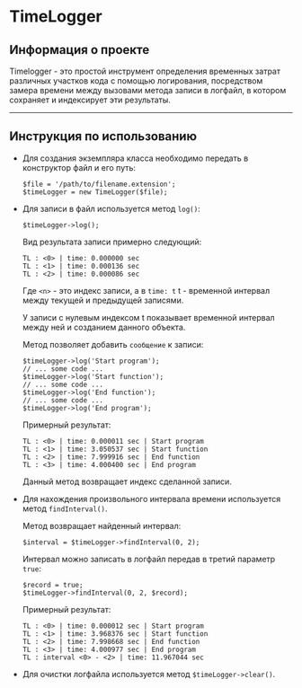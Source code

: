 TimeLogger
===

Информация о проекте
---
Timelogger - это простой инструмент определения временных затрат различных участков кода с помощью логирования, посредством замера времени между вызовами метода записи в логфайл, в котором сохраняет и индексирует эти результаты.

---

Инструкция по использованию
---
* Для создания экземпляра класса необходимо передать в конструктор файл и его путь:
  ````
  $file = '/path/to/filename.extension';
  $timeLogger = new TimeLogger($file);
  ````
* Для записи в файл используется метод ```log()```:
  ````
  $timeLogger->log();
  ````
  Вид результата записи примерно следующий:
  ````
  TL : <0> | time: 0.000000 sec
  TL : <1> | time: 0.000136 sec
  TL : <2> | time: 0.000086 sec
  ````
  Где ```<n>``` - это индекс записи, а в ```time: t``` t - временной интервал между текущей и предыдущей записями.
      
  У записи с нулевым индексом t показывает временной интервал между ней и созданием данного объекта.
        
  Метод позволяет добавить ```сообщение``` к записи:
  ````
  $timeLogger->log('Start program');
  // ... some code ...
  $timeLogger->log('Start function');
  // ... some code ...
  $timeLogger->log('End function');
  // ... some code ...
  $timeLogger->log('End program');
  ````
  Примерный результат:
  ````
  TL : <0> | time: 0.000011 sec | Start program
  TL : <1> | time: 3.050537 sec | Start function
  TL : <2> | time: 7.999916 sec | End function
  TL : <3> | time: 4.000400 sec | End program
  ````
  Данный метод возвращает индекс сделанной записи.
* Для нахождения произвольного интервала времени используется 
  метод ```findInterval()```. 
  
  Метод возвращает найденный интервал:
  ````
  $interval = $timeLogger->findInterval(0, 2);
  ````
  Интервал можно записать в логфайл передав в третий параметр ```true```:
  ````
  $record = true;
  $timeLogger->findInterval(0, 2, $record);
  ````
  Примерный результат:
  ````
  TL : <0> | time: 0.000012 sec | Start program
  TL : <1> | time: 3.968376 sec | Start function
  TL : <2> | time: 7.998668 sec | End function
  TL : <3> | time: 4.000977 sec | End program
  TL : interval <0> - <2> | time: 11.967044 sec
  ````
* Для очистки логфайла используется метод ```$timeLogger->clear()```.
